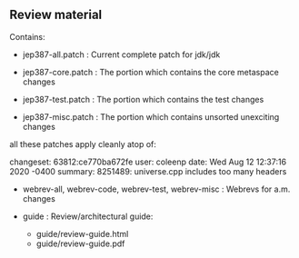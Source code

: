 ## Review material

Contains:

- jep387-all.patch : Current complete patch for jdk/jdk

- jep387-core.patch : The portion which contains the core metaspace changes
- jep387-test.patch : The portion which contains the test changes
- jep387-misc.patch : The portion which contains unsorted unexciting changes

all these patches apply cleanly atop of:

changeset:   63812:ce770ba672fe
user:        coleenp
date:        Wed Aug 12 12:37:16 2020 -0400
summary:     8251489: universe.cpp includes too many headers

- webrev-all, webrev-code, webrev-test, webrev-misc : Webrevs for a.m. changes

- guide : Review/architectural guide:

  - guide/review-guide.html
  - guide/review-guide.pdf





